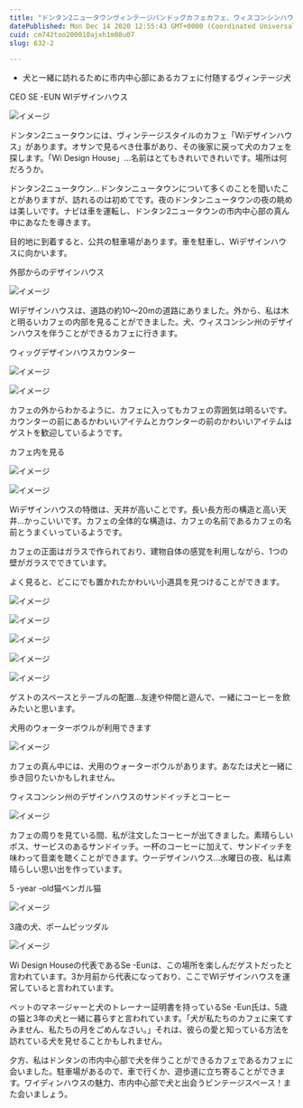 ```yaml
---
title: "ドンタン2ニュータウンヴィンテージパンドッグカフェカフェ、ウィスコンシンハウス！"
datePublished: Mon Dec 14 2020 12:55:43 GMT+0000 (Coordinated Universal Time)
cuid: cm742too200010ajxh1m08u07
slug: 632-2

---
```



- 犬と一緒に訪れるために市内中心部にあるカフェに付随するヴィンテージ犬

CEO SE -EUN WIデザインハウス

![イメージ](https://cdn.hashnode.com/res/hashnode/image/upload/v1739495658637/d2e67173-c835-4708-aa67-95956d6807c7.jpeg)

ドンタン2ニュータウンには、ヴィンテージスタイルのカフェ「Wiデザインハウス」があります。オサンで見るべき仕事があり、その後家に戻って犬のカフェを探します。「Wi Design House」...名前はとてもきれいできれいです。場所は何だろうか。

ドンタン2ニュータウン...ドンタンニュータウンについて多くのことを聞いたことがありますが、訪れるのは初めてです。夜のドンタンニュータウンの夜の眺めは美しいです。ナビは車を運転し、ドンタン2ニュータウンの市内中心部の真ん中にあなたを導きます。

目的地に到着すると、公共の駐車場があります。車を駐車し、Wiデザインハウスに向かいます。

外部からのデザインハウス

![イメージ](https://cdn.hashnode.com/res/hashnode/image/upload/v1739495661226/f518dc2a-1f03-44e0-845c-c6346bf1d40a.jpeg)

WIデザインハウスは、道路の約10〜20mの道路にありました。外から、私は木と明るいカフェの内部を見ることができました。犬、ウィスコンシン州のデザインハウスを伴うことができるカフェに行きます。

ウィッグデザインハウスカウンター

![イメージ](https://cdn.hashnode.com/res/hashnode/image/upload/v1739495663952/bf46de48-c4aa-433a-a070-4954aff60bfc.jpeg)

![イメージ](https://cdn.hashnode.com/res/hashnode/image/upload/v1739495666326/a0a196e0-e900-4061-b532-54082a9b1226.jpeg)

カフェの外からわかるように、カフェに入ってもカフェの雰囲気は明るいです。カウンターの前にあるかわいいアイテムとカウンターの前のかわいいアイテムはゲストを歓迎しているようです。

カフェ内を見る

![イメージ](https://cdn.hashnode.com/res/hashnode/image/upload/v1739495668976/88f94b43-3907-41ff-bd4f-c4d82223b4c8.jpeg)

![イメージ](https://cdn.hashnode.com/res/hashnode/image/upload/v1739495670962/3ddd1fcd-3090-4379-8cd7-cb7b39cda2c6.jpeg)

Wiデザインハウスの特徴は、天井が高いことです。長い長方形の構造と高い天井…かっこいいです。カフェの全体的な構造は、カフェの名前であるカフェの名前とうまくいっているようです。

カフェの正面はガラスで作られており、建物自体の感覚を利用しながら、1つの壁がガラスでできています。

よく見ると、どこにでも置かれたかわいい小道具を見つけることができます。

![イメージ](https://cdn.hashnode.com/res/hashnode/image/upload/v1739495673207/8c316ce8-c9ff-4fdf-aed3-e7b39ade66c7.jpeg)

![イメージ](https://cdn.hashnode.com/res/hashnode/image/upload/v1739495675876/4cda2521-4c26-4b81-b5d3-4186b9473ae7.jpeg)

![イメージ](https://cdn.hashnode.com/res/hashnode/image/upload/v1739495678010/4f2a1659-d164-4430-be88-a48f82a7e811.jpeg)

![イメージ](https://cdn.hashnode.com/res/hashnode/image/upload/v1739495680389/7cdac57a-fdaf-463e-8bbc-5ab8d65a46b3.jpeg)

![イメージ](https://cdn.hashnode.com/res/hashnode/image/upload/v1739495683148/6efa52af-9ad0-43c3-b742-9b08ebbb4874.jpeg)

ゲストのスペースとテーブルの配置…友達や仲間と遊んで、一緒にコーヒーを飲みたいと思います。

犬用のウォーターボウルが利用できます

![イメージ](https://cdn.hashnode.com/res/hashnode/image/upload/v1739495685637/f1b48666-9d12-4d71-b629-e2dca24cde1a.jpeg)

カフェの真ん中には、犬用のウォーターボウルがあります。あなたは犬と一緒に歩き回りたいかもしれません。

ウィスコンシン州のデザインハウスのサンドイッチとコーヒー

![イメージ](https://cdn.hashnode.com/res/hashnode/image/upload/v1739495688302/97ac0730-b4b0-4cbb-a35f-e8543b071419.jpeg)

カフェの周りを見ている間、私が注文したコーヒーが出てきました。素晴らしいボス、サービスのあるサンドイッチ。一杯のコーヒーに加えて、サンドイッチを味わって音楽を聴くことができます。ウーデザインハウス…水曜日の夜、私は素晴らしい思い出を作っています。

5 -year -old猫ベンガル猫

![イメージ](https://cdn.hashnode.com/res/hashnode/image/upload/v1739495690889/4b4f6c1c-d943-427c-9360-1910fc5e80d3.jpeg)

3歳の犬、ポームピッツダル

![イメージ](https://cdn.hashnode.com/res/hashnode/image/upload/v1739495693278/de84322a-5f93-410e-bc30-a5d9bf08c83d.jpeg)

Wi Design Houseの代表であるSe -Eunは、この場所を楽しんだゲストだったと言われています。3か月前から代表になっており、ここでWIデザインハウスを運営していると言われています。

ペットのマネージャーと犬のトレーナー証明書を持っているSe -Eun氏は、5歳の猫と3年の犬と一緒に暮らすと言われています。「犬が私たちのカフェに来てすみません、私たちの月をごめんなさい。」それは、彼らの愛と知っている方法を訪れている犬を見せることかもしれません。

夕方、私はドンタンの市内中心部で犬を伴うことができるカフェであるカフェに会いました。駐車場があるので、車で行くか、遊歩道に立ち寄ることができます。ワイディンハウスの魅力、市内中心部で犬と出会うビンテージスペース！また会いましょう。